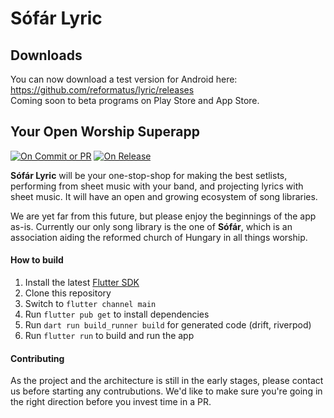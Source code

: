 # Sófár Lyric

## Downloads

You can now download a test version for Android here: https://github.com/reformatus/lyric/releases \
Coming soon to beta programs on Play Store and App Store.

## Your Open Worship Superapp

[![On Commit or PR](https://github.com/reformatus/lyric/actions/workflows/on-commit.yml/badge.svg)](https://github.com/reformatus/lyric/actions/workflows/on-commit.yml)
[![On Release](https://github.com/reformatus/lyric/actions/workflows/on-release.yml/badge.svg)](https://github.com/reformatus/lyric/actions/workflows/on-release.yml)

**Sófár Lyric** will be your one-stop-shop for making the best setlists, performing from sheet music with your band, and projecting lyrics with sheet music.
It will have an open and growing ecosystem of song libraries.

We are yet far from this future, but please enjoy the beginnings of the app as-is.
Currently our only song library is the one of **Sófár**, which is an association aiding the reformed church of Hungary in all things worship.

#### How to build

1. Install the latest [Flutter SDK](https://docs.flutter.dev/get-started/install)
2. Clone this repository
3. Switch to `flutter channel main`
4. Run `flutter pub get` to install dependencies
5. Run `dart run build_runner build` for generated code (drift, riverpod)
6. Run `flutter run` to build and run the app

#### Contributing

As the project and the architecture is still in the early stages, please contact us before starting any contrubutions.
We'd like to make sure you're going in the right direction before you invest time in a PR.
